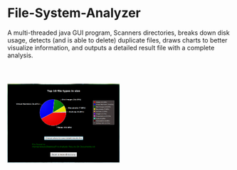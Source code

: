 # File-System-Analyzer
A multi-threaded java GUI program, Scanners directories, breaks down disk usage, detects (and is able to delete) duplicate files, draws charts to better visualize information, and outputs a detailed result file with a complete analysis.
#
<br><img src="src/main/resources/sc.png" width="50%" />
